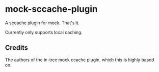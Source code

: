 # mock-sccache-plugin

A sccache plugin for mock. That's it.

Currently only supports local caching.

## Credits

The authors of the in-tree mock ccache plugin, which this is highly based on.